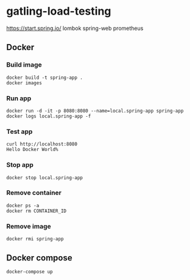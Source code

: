 # gatling-load-testing

https://start.spring.io/
lombok
spring-web
prometheus

## Docker

### Build image

```
docker build -t spring-app .
docker images
```

### Run app

```
docker run -d -it -p 8080:8080 --name=local.spring-app spring-app
docker logs local.spring-app -f
```

### Test app

```
curl http://localhost:8080
Hello Docker World%
```

### Stop app

```
docker stop local.spring-app
```

### Remove container

```
docker ps -a
docker rm CONTAINER_ID
```

### Remove image

```
docker rmi spring-app
```

## Docker compose

```
docker-compose up
```
